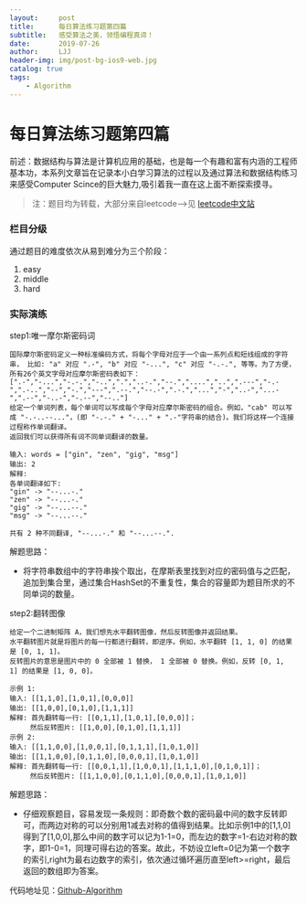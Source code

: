 ```yaml
---
layout:     post
title:      每日算法练习题第四篇
subtitle:   感受算法之美，领悟编程真谛！
date:       2019-07-26
author:     LJJ
header-img: img/post-bg-ios9-web.jpg
catalog: true
tags:
    - Algorithm
---
```


# 每日算法练习题第四篇

前述：数据结构与算法是计算机应用的基础，也是每一个有趣和富有内涵的工程师基本功，本系列文章旨在记录本小白学习算法的过程以及通过算法和数据结构练习来感受Computer Scince的巨大魅力,吸引着我一直在这上面不断探索摸寻。

> 注：题目均为转载，大部分来自leetcode-->见 [leetcode中文站](https://leetcode-cn.com/problemset/algorithms/)

### 栏目分级
通过题目的难度依次从易到难分为三个阶段：
1. easy
2. middle
3. hard

### 实际演练

step1:唯一摩尔斯密码词

    国际摩尔斯密码定义一种标准编码方式，将每个字母对应于一个由一系列点和短线组成的字符串， 比如: "a" 对应 ".-", "b" 对应 "-...", "c" 对应 "-.-.", 等等。为了方便，所有26个英文字母对应摩尔斯密码表如下：
    [".-","-...","-.-.","-..",".","..-.","--.","....","..",".---","-.-",".-..","--","-.","---",".--.","--.-",".-.","...","-","..-","...-",".--","-..-","-.--","--.."]
    给定一个单词列表，每个单词可以写成每个字母对应摩尔斯密码的组合。例如，"cab" 可以写成 "-.-..--..."，(即 "-.-." + "-..." + ".-"字符串的结合)。我们将这样一个连接过程称作单词翻译。
    返回我们可以获得所有词不同单词翻译的数量。

    输入: words = ["gin", "zen", "gig", "msg"]
    输出: 2
    解释: 
    各单词翻译如下:
    "gin" -> "--...-."
    "zen" -> "--...-."
    "gig" -> "--...--."
    "msg" -> "--...--."

    共有 2 种不同翻译, "--...-." 和 "--...--.".

解题思路：

- 将字符串数组中的字符串挨个取出，在摩斯表里找到对应的密码值与之匹配，追加到集合里，通过集合HashSet的不重复性，集合的容量即为题目所求的不同单词的数量。

step2:翻转图像

    给定一个二进制矩阵 A，我们想先水平翻转图像，然后反转图像并返回结果。
    水平翻转图片就是将图片的每一行都进行翻转，即逆序。例如，水平翻转 [1, 1, 0] 的结果是 [0, 1, 1]。
    反转图片的意思是图片中的 0 全部被 1 替换， 1 全部被 0 替换。例如，反转 [0, 1, 1] 的结果是 [1, 0, 0]。

    示例 1:
    输入: [[1,1,0],[1,0,1],[0,0,0]]
    输出: [[1,0,0],[0,1,0],[1,1,1]]
    解释: 首先翻转每一行: [[0,1,1],[1,0,1],[0,0,0]]；
         然后反转图片: [[1,0,0],[0,1,0],[1,1,1]]
    示例 2:
    输入: [[1,1,0,0],[1,0,0,1],[0,1,1,1],[1,0,1,0]]
    输出: [[1,1,0,0],[0,1,1,0],[0,0,0,1],[1,0,1,0]]
    解释: 首先翻转每一行: [[0,0,1,1],[1,0,0,1],[1,1,1,0],[0,1,0,1]]；
         然后反转图片: [[1,1,0,0],[0,1,1,0],[0,0,0,1],[1,0,1,0]]

解题思路：

- 仔细观察题目，容易发现一条规则：即奇数个数的密码最中间的数字反转即可，而两边对称的可以分别用1减去对称的值得到结果。比如示例1中的[1,1,0]得到了[1,0,0],那么中间的数字可以记为1-1=0，而左边的数字=1-右边对称的数字，即1-0=1，同理可得右边的答案。故此，不妨设立left=0记为第一个数字的索引,right为最右边数字的索引，依次通过循环遍历直至left>=right，最后返回的数组即为答案。



代码地址见：[Github-Algorithm](https://github.com/knight-peanut/Algorithm-Exercise/tree/master/easy)
